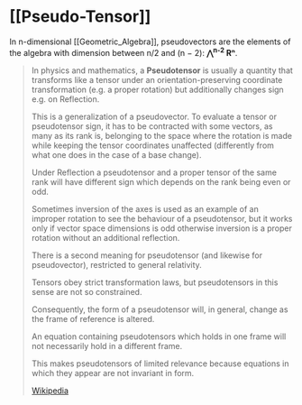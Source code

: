 
# [[Pseudo-Tensor]] 


In n-dimensional [[Geometric_Algebra]], 
pseudovectors are the 
elements of the algebra with dimension between n/2 and (n − 2): __⋀<sup>n-2</sup> Rⁿ__. 

> In physics and mathematics, 
> a **Pseudotensor** is usually a quantity that transforms like a tensor 
> under an orientation-preserving coordinate transformation 
> (e.g. a proper rotation) 
> but additionally changes sign e.g. on Reflection. 
> 
> This is a generalization of a pseudovector. 
> To evaluate a tensor or pseudotensor sign, 
> it has to be contracted with some vectors, as many as its rank is, 
> belonging to the space where the rotation is made 
> while keeping the tensor coordinates unaffected 
> (differently from what one does in the case of a base change). 
> 
> Under Reflection a pseudotensor and a proper tensor of the same rank 
> will have different sign which depends on the rank being even or odd. 
> 
> Sometimes inversion of the axes is used as an example of an improper rotation 
> to see the behaviour of a pseudotensor, 
> but it works only if vector space dimensions is odd 
> otherwise inversion is a proper rotation without an additional reflection.
>
> There is a second meaning for pseudotensor (and likewise for pseudovector), 
> restricted to general relativity. 
> 
> Tensors obey strict transformation laws, 
> but pseudotensors in this sense are not so constrained. 
> 
> Consequently, the form of a pseudotensor will, in general, 
> change as the frame of reference is altered. 
> 
> An equation containing pseudotensors which holds in one frame 
> will not necessarily hold in a different frame. 
> 
> This makes pseudotensors of limited relevance 
> because equations in which they appear are not invariant in form.
>
> [Wikipedia](https://en.wikipedia.org/wiki/Pseudotensor)


